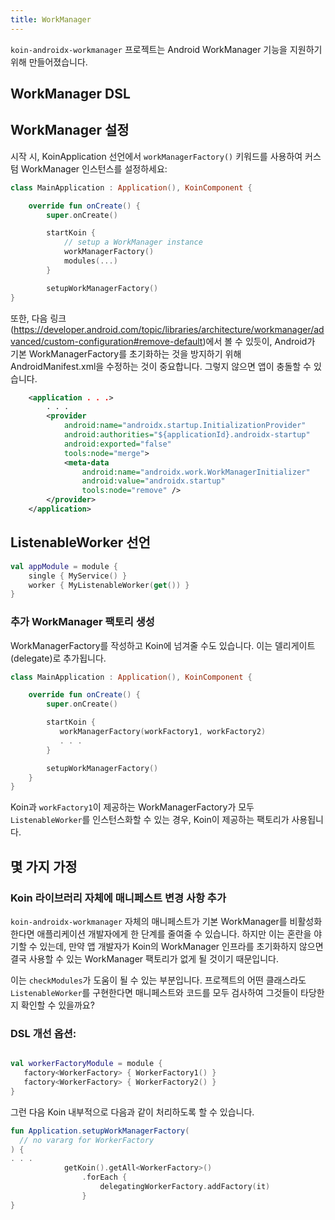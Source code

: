 ```yaml
---
title: WorkManager
---
```


`koin-androidx-workmanager` 프로젝트는 Android WorkManager 기능을 지원하기 위해 만들어졌습니다.

## WorkManager DSL

## WorkManager 설정

시작 시, KoinApplication 선언에서 `workManagerFactory()` 키워드를 사용하여 커스텀 WorkManager 인스턴스를 설정하세요:

```kotlin
class MainApplication : Application(), KoinComponent {

    override fun onCreate() {
        super.onCreate()

        startKoin {
            // setup a WorkManager instance
            workManagerFactory()
            modules(...)
        }

        setupWorkManagerFactory()
}
```

또한, 다음 링크(https://developer.android.com/topic/libraries/architecture/workmanager/advanced/custom-configuration#remove-default)에서 볼 수 있듯이, Android가 기본 WorkManagerFactory를 초기화하는 것을 방지하기 위해 AndroidManifest.xml을 수정하는 것이 중요합니다. 그렇지 않으면 앱이 충돌할 수 있습니다.

```xml
    <application . . .>
        . . .
        <provider
            android:name="androidx.startup.InitializationProvider"
            android:authorities="${applicationId}.androidx-startup"
            android:exported="false"
            tools:node="merge">
            <meta-data
                android:name="androidx.work.WorkManagerInitializer"
                android:value="androidx.startup"
                tools:node="remove" />
        </provider>
    </application>
```

## ListenableWorker 선언

```kotlin
val appModule = module {
    single { MyService() }
    worker { MyListenableWorker(get()) }
}
```

### 추가 WorkManager 팩토리 생성

WorkManagerFactory를 작성하고 Koin에 넘겨줄 수도 있습니다. 이는 델리게이트(delegate)로 추가됩니다.

```kotlin
class MainApplication : Application(), KoinComponent {

    override fun onCreate() {
        super.onCreate()

        startKoin {
           workManagerFactory(workFactory1, workFactory2)
           . . .
        }

        setupWorkManagerFactory()
    }
}
```

Koin과 `workFactory1`이 제공하는 WorkManagerFactory가 모두 `ListenableWorker`를 인스턴스화할 수 있는 경우, Koin이 제공하는 팩토리가 사용됩니다.

## 몇 가지 가정

### Koin 라이브러리 자체에 매니페스트 변경 사항 추가

`koin-androidx-workmanager` 자체의 매니페스트가 기본 WorkManager를 비활성화한다면 애플리케이션 개발자에게 한 단계를 줄여줄 수 있습니다. 하지만 이는 혼란을 야기할 수 있는데, 만약 앱 개발자가 Koin의 WorkManager 인프라를 초기화하지 않으면 결국 사용할 수 있는 WorkManager 팩토리가 없게 될 것이기 때문입니다.

이는 `checkModules`가 도움이 될 수 있는 부분입니다. 프로젝트의 어떤 클래스라도 `ListenableWorker`를 구현한다면 매니페스트와 코드를 모두 검사하여 그것들이 타당한지 확인할 수 있을까요?

### DSL 개선 옵션:

```kotlin

val workerFactoryModule = module {
   factory<WorkerFactory> { WorkerFactory1() }
   factory<WorkerFactory> { WorkerFactory2() }
}
```

그런 다음 Koin 내부적으로 다음과 같이 처리하도록 할 수 있습니다.

```kotlin
fun Application.setupWorkManagerFactory(
  // no vararg for WorkerFactory
) {
. . .
            getKoin().getAll<WorkerFactory>()
                .forEach {
                    delegatingWorkerFactory.addFactory(it)
                }
}